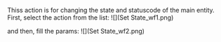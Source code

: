 Thiss action is for changing the state and statuscode of the main entity.
First, select the action from the list:
![](Set State_wf1.png)

and then, fill the params:
![](Set State_wf2.png)
